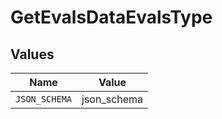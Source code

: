 # GetEvalsDataEvalsType


## Values

| Name          | Value         |
| ------------- | ------------- |
| `JSON_SCHEMA` | json_schema   |